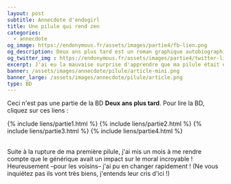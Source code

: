 ```yaml
---
layout: post
subtitle: Annecdote d'endogirl
title: Une pilule qui rend zen
categories:
  - annecdote
og_image: https://endonymous.fr/assets/images/partie4/fb-lien.png
og_description: Deux ans plus tard est un roman graphique autobiographique sur l'endométriose.
og_twitter_img : https://endonymous.fr/assets/images/partie4/twitter-lien.png
excerpt: J'ai eu la mauvaise surprise d'apprendre que ma pilule était en rupture. Mais pas de problème le générique c'est presque pareil…
banner: /assets/images/annecdote/pilule/article-mini.png
banner_large: /assets/images/annecdote/pilule/article.png
type: BD
---
```


Ceci n'est pas une partie de la BD **Deux ans plus tard**. Pour lire la BD, cliquez sur ces liens :
<div class="flex-link">
{% include liens/partie1.html %}
{% include liens/partie2.html %}
{% include liens/partie3.html %}
{% include liens/partie4.html %}
</div>

<img src="/assets/images/annecdote/pilule/hs-(1).png" alt="">
<img src="/assets/images/annecdote/pilule/hs-(2).png" alt="">
<img src="/assets/images/annecdote/pilule/hs-(3).png" alt="">
<img src="/assets/images/annecdote/pilule/hs-(4).png" alt="">
<img src="/assets/images/annecdote/pilule/hs-(5).png" alt="">
<img src="/assets/images/annecdote/pilule/hs-(6).png" alt="">
<img src="/assets/images/annecdote/pilule/hs-(7).png" alt="">

Suite à la rupture de ma première pilule, j'ai mis un mois à me rendre compte que le générique avait un impact sur le moral incroyable ! Heureusement &ndash;pour les voisins&ndash; j'ai pu en changer rapidement ! (Ne vous inquiétez pas ils vont très biens, j'entends leur cris d'ici !)



